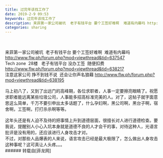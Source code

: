 ```yaml
---
title: 过完年该找工作了
date: 2019-2-9 09:53
keywords: 过完年该找工作了
description: 来菲第一家公司被坑  老子有钱平台 要个工签好难啊  难道有内幕吗 http://www.flw.ph/forum.php?mod=viewthread&tid=637547Tech zone  28楼   老子有钱平台 没办工签  随便扣费 http://www.flw.ph/forum.php?mod=viewthread&tid=638217注意这家公司 挣不到钱不说  还会让你声名狼藉 http://www.flw.ph/forum.php?mod=viewthread&tid=638195马上初八了，又到了出远门的高峰期，各位求职者，人事一定要擦亮眼睛了。祝愿求职者能远离某些垃圾公司，人事能多招高标准完美的人。对了，这帖子就字面意思这么简单，千万不要引申出太多话题了，什么孕妇啊，黑公司啊，黑台子啊，宿舍啊，工签啊，打打杀杀啊等等。这年头还是有人迫不及待的把事情上升到道德层面，很擅长对人进行道德检查。要我说，提醒别人小心入坑本身就是道德不良的人才会干的事，对待这种人，光语言批评是没有用的，还应该进行人身攻击才对。不过，对那些人品爆表的人来说，语言攻击已经是最大极限了，怎么做出人身攻击这种事呢？这可真让人头疼。。。
categories: sharing
---
```

<td class="t_f" id="postmessage_2953240">

<br/>
<br/>
来菲第一家公司被坑  老子有钱平台 要个工签好难啊  难道有内幕吗 <a href="http://www.flw.ph/forum.php?mod=viewthread&amp;tid=637547" target="_blank">http://www.flw.ph/forum.php?mod=viewthread&amp;tid=637547</a><br/>
Tech zone  28楼   老子有钱平台 没办工签  随便扣费 <a href="http://www.flw.ph/forum.php?mod=viewthread&amp;tid=638217" target="_blank">http://www.flw.ph/forum.php?mod=viewthread&amp;tid=638217</a><br/>
注意这家公司 挣不到钱不说  还会让你声名狼藉 <a href="http://www.flw.ph/forum.php?mod=viewthread&amp;tid=638195" target="_blank">http://www.flw.ph/forum.php?mod=viewthread&amp;tid=638195</a><br/>
<br/>
马上初八了，又到了出远门的高峰期，各位求职者，人事一定要擦亮眼睛了。祝愿求职者能远离某些垃圾公司，人事能多招高标准完美的人。对了，这帖子就字面意思这么简单，千万不要引申出太多话题了，什么孕妇啊，黑公司啊，黑台子啊，宿舍啊，工签啊，打打杀杀啊等等。<br/>
<br/>
这年头还是有人迫不及待的把事情上升到道德层面，很擅长对人进行道德检查。要我说，提醒别人小心入坑本身就是道德不良的人才会干的事，对待这种人，光语言批评是没有用的，还应该进行人身攻击才对。<br/>
不过，对那些人品爆表的人来说，语言攻击已经是最大极限了，怎么做出人身攻击这种事呢？这可真让人头疼。。。<br/>
</td>
###### 转载自[菲龙网]